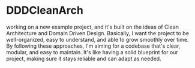 # DDDCleanArch
working on a new example project, and it's built on the ideas of Clean Architecture and Domain Driven Design. Basically, I want the project to be well-organized, easy to understand, and able to grow smoothly over time. By following these approaches, I'm aiming for a codebase that's clear, modular, and easy to maintain. It's like having a solid blueprint for our project, making sure it stays reliable and can adapt as needed.
